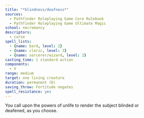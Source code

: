 ```yaml
---
title: "*blindness/deafness*"
sources:
  - Pathfinder Roleplaying Game Core Rulebook
  - Pathfinder Roleplaying Game Ultimate Magic
school: necromancy
descriptors:
  - curse
spell_lists:
  - {name: bard, level: 2}
  - {name: cleric, level: 3}
  - {name: sorcerer/wizard, level: 2}
casting_time: 1 standard action
components:
  - V
range: medium
target: one living creature
duration: permanent (D)
saving_throw: Fortitude negates
spell_resistance: yes
---
```


You call upon the powers of unlife to render the subject blinded or deafened, as you choose.

